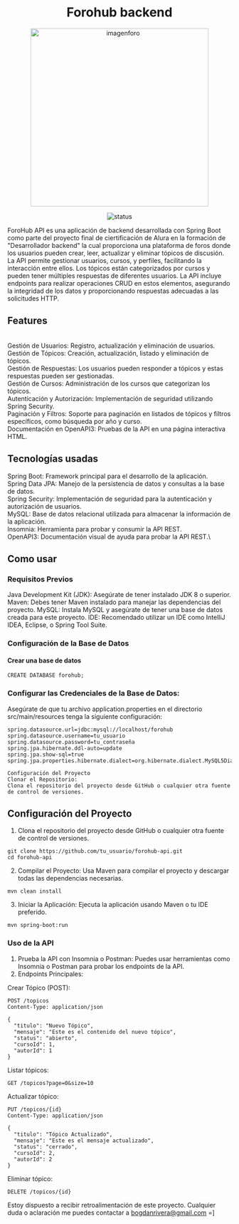 <h1 align="center"> Forohub backend </h1>


<p align="center">
   <img src="https://github.com/BogdanRivera/Foro-Hub-Backend/assets/121648408/31b27130-9101-4e25-a972-1c6e7377c86a" alt="imagenforo" width="400">
</p>

<p align="center">
   <img src="https://img.shields.io/badge/STATUS-In_progress-blue" alt="status">
</p>


ForoHub API es una aplicación de backend desarrollada con Spring Boot como parte del proyecto final de ciertificación de Alura en la formación de "Desarrollador backend" la cual proporciona una plataforma de foros donde los usuarios pueden crear, leer, actualizar y eliminar tópicos de discusión. La API permite gestionar usuarios, cursos, y perfiles, facilitando la interacción entre ellos. Los tópicos están categorizados por cursos y pueden tener múltiples respuestas de diferentes usuarios. La API incluye endpoints para realizar operaciones CRUD en estos elementos, asegurando la integridad de los datos y proporcionando respuestas adecuadas a las solicitudes HTTP.

## Features
\
Gestión de Usuarios: Registro, actualización y eliminación de usuarios.\
Gestión de Tópicos: Creación, actualización, listado y eliminación de tópicos.\
Gestión de Respuestas: Los usuarios pueden responder a tópicos y estas respuestas pueden ser gestionadas.\
Gestión de Cursos: Administración de los cursos que categorizan los tópicos.\
Autenticación y Autorización: Implementación de seguridad utilizando Spring Security.\
Paginación y Filtros: Soporte para paginación en listados de tópicos y filtros específicos, como búsqueda por año y curso.\
Documentación en OpenAPI3: Pruebas de la API en una página interactiva HTML.

## Tecnologías usadas

Spring Boot: Framework principal para el desarrollo de la aplicación.\
Spring Data JPA: Manejo de la persistencia de datos y consultas a la base de datos.\
Spring Security: Implementación de seguridad para la autenticación y autorización de usuarios.\
MySQL: Base de datos relacional utilizada para almacenar la información de la aplicación.\
Insomnia: Herramienta para probar y consumir la API REST.\
OpenAPI3: Documentación visual de ayuda para probar la API REST.\

## Como usar

### Requisitos Previos
Java Development Kit (JDK): Asegúrate de tener instalado JDK 8 o superior.
Maven: Debes tener Maven instalado para manejar las dependencias del proyecto.
MySQL: Instala MySQL y asegúrate de tener una base de datos creada para este proyecto.
IDE: Recomendado utilizar un IDE como IntelliJ IDEA, Eclipse, o Spring Tool Suite.


### Configuración de la Base de Datos
#### Crear una base de datos

```
CREATE DATABASE forohub;
```

### Configurar las Credenciales de la Base de Datos:
Asegúrate de que tu archivo application.properties en el directorio src/main/resources tenga la siguiente configuración:
```
spring.datasource.url=jdbc:mysql://localhost/forohub
spring.datasource.username=tu_usuario
spring.datasource.password=tu_contraseña
spring.jpa.hibernate.ddl-auto=update
spring.jpa.show-sql=true
spring.jpa.properties.hibernate.dialect=org.hibernate.dialect.MySQL5Dialect

```

```
Configuración del Proyecto
Clonar el Repositorio:
Clona el repositorio del proyecto desde GitHub o cualquier otra fuente de control de versiones.
```

## Configuración del Proyecto
1. Clona el repositorio del proyecto desde GitHub o cualquier otra fuente de control de versiones.
```
git clone https://github.com/tu_usuario/forohub-api.git
cd forohub-api

```
2. Compilar el Proyecto:
Usa Maven para compilar el proyecto y descargar todas las dependencias necesarias.
```
mvn clean install
```
3. Iniciar la Aplicación:
Ejecuta la aplicación usando Maven o tu IDE preferido.
```
mvn spring-boot:run
```

### Uso de la API
1. Prueba la API con Insomnia o Postman:
Puedes usar herramientas como Insomnia o Postman para probar los endpoints de la API.
2. Endpoints Principales:

Crear Tópico (POST):
```
POST /topicos
Content-Type: application/json

{
  "titulo": "Nuevo Tópico",
  "mensaje": "Este es el contenido del nuevo tópico",
  "status": "abierto",
  "cursoId": 1,
  "autorId": 1
}

```
Listar tópicos: 
```
GET /topicos?page=0&size=10

```

Actualizar tópico: 

```
PUT /topicos/{id}
Content-Type: application/json

{
  "titulo": "Tópico Actualizado",
  "mensaje": "Este es el mensaje actualizado",
  "status": "cerrado",
  "cursoId": 2,
  "autorId": 2
}

```
Eliminar tópico: 

```
DELETE /topicos/{id}

```

Estoy dispuesto a recibir retroalimentación de este proyecto. Cualquier duda o aclaración me puedes contactar a bogdanrivera@gmail.com =]

